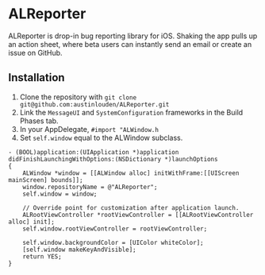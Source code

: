 # ALReporter #

ALReporter is drop-in bug reporting library for iOS. Shaking the app pulls up an action sheet, where beta users can instantly send an email or create an issue on GitHub.

## Installation ##

1. Clone the repository with `git clone git@github.com:austinlouden/ALReporter.git`
2. Link the `MessageUI` and `SystemConfiguration` frameworks in the Build Phases tab.
3. In your AppDelegate, `#import "ALWindow.h`
4. Set `self.window` equal to the ALWindow subclass.


```objc
- (BOOL)application:(UIApplication *)application didFinishLaunchingWithOptions:(NSDictionary *)launchOptions
{
    ALWindow *window = [[ALWindow alloc] initWithFrame:[[UIScreen mainScreen] bounds]];
    window.repositoryName = @"ALReporter";
    self.window = window;
    
    // Override point for customization after application launch.
    ALRootViewController *rootViewController = [[ALRootViewController alloc] init];
    self.window.rootViewController = rootViewController;
    
    self.window.backgroundColor = [UIColor whiteColor];
    [self.window makeKeyAndVisible];
    return YES;
}
```
